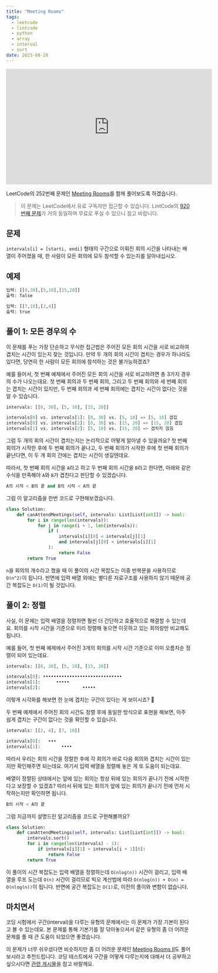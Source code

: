```yaml
---
title: "Meeting Rooms"
tags:
  - leetcode
  - lintcode
  - python
  - array
  - interval
  - sort
date: 2023-08-28
---
```


<iframe width="560" height="315" src="https://www.youtube.com/embed/P9Xf9ASvees?si=I7yGqKnmTkvbiBU1" title="YouTube video player" frameborder="0" allow="accelerometer; autoplay; clipboard-write; encrypted-media; gyroscope; picture-in-picture; web-share" allowfullscreen></iframe>

LeetCode의 252번째 문제인 [Meeting Rooms](https://leetcode.com/problems/meeting-rooms/)를 함께 풀어보도록 하겠습니다.

> 이 문제는 LeetCode에서 유료 구독자만 접근할 수 있습니다. LintCode의 [920번째 문제](https://www.lintcode.com/problem/920/)가 거의 동일하며 무료로 푸실 수 있으니 참고 바랍니다.

## 문제

`intervals[i] = [starti, endi]` 형태의 구간으로 이뤄진 회의 시간을 나타내는 배열이 주어졌을 때, 한 사람이 모든 회의에 모두 참석할 수 있는지를 알아내십시오.

## 예제

```py
입력: [[0,30],[5,10],[15,20]]
출력: false
```

```py
입력: [[7,10],[2,4]]
출력: true
```

## 풀이 1: 모든 경우의 수

이 문제를 푸는 가장 단순하고 무식한 접근법은 주어진 모든 회의 시간을 서로 비교하여 겹치는 시간이 있는지 찾는 것입니다.
만약 두 개의 회의 시간이 겹치는 경우가 하나라도 있다면, 당연히 한 사람이 모든 회의에 참석하는 것은 불가능하겠죠?

예를 들어서, 첫 번째 예제에서 주어진 모든 회의 시간을 서로 비교하려면 총 3가지 경우의 수가 나오는데요.
첫 번째 회의과 두 번째 회의, 그리고 두 번째 회의와 세 번째 회의는 겹치는 시간이 있지만, 두 번째 회의과 세 번째 회의에는 겹치는 시간이 없다는 것을 알 수 있습니다.

```py
intervals: [[0, 30], [5, 10], [15, 20]]

intervals[0] vs. intervals[1]: [0, 30] vs. [5, 10] => [5, 10] 겹칩
intervals[0] vs. intervals[2]: [0, 30] vs. [15, 20] => [15, 20] 겹칩
intervals[1] vs. intervals[2]: [5, 10] vs. [15, 20] => 겹치지 않음
```

그럼 두 개의 회의 시간이 겹치는지는 논리적으로 어떻게 알아낼 수 있을까요?
첫 번째 회의가 시작한 후에 두 번째 회의가 끝나고, 두 번째 회의가 시작한 후에 첫 번째 회의가 끝난다면, 이 두 개 회의 간에는 겹치는 시간이 생길텐데요.

따라서, 첫 번째 회의 시간을 `A`라고 하고 두 번째 회의 시간을 `B`라고 한다면, 아래와 같은 수식을 만족해야 `A`와 `B`가 겹친다고 판단할 수 있겠습니다.

```py
A의 시작 < B의 끝 and B의 시작 < A의 끝
```

그럼 이 알고리즘을 한번 코드로 구현해보겠습니다.

```py
class Solution:
    def canAttendMeetings(self, intervals: List[List[int]]) -> bool:
        for i in range(len(intervals)):
            for j in range(i + 1, len(intervals)):
                if (
                    intervals[i][0] < intervals[j][1]
                    and intervals[j][0] < intervals[i][1]
                ):
                    return False
        return True
```

`n`을 회의의 개수라고 했을 때 이 풀이의 시간 복잡도는 이중 반복문을 사용하므로 `O(n^2)`이 됩니다.
반면에 입력 배열 외에는 별다른 자료구조를 사용하지 않기 때문에 공간 복잡도는 `O(1)`이 될 것입니다.

## 풀이 2: 정렬

사실, 이 문제는 입력 배열을 정렬하면 훨씬 더 간단하고 효율적으로 해결할 수 있는데요.
회의를 시작 시간을 기준으로 미리 정렬해 놓으면 이웃하고 있는 회의랑만 비교해도 됩니다.

예를 들어, 첫 번째 예제에서 주어진 3개의 회의를 시작 시간 기준으로 이미 오름차순 정렬이 되어 있는데요.

```py
intervals: [[0, 30], [5, 10], [15, 20]]

intervals[0]: ••••••••••••••••••••••••••••••
intervals[1]:      •••••
intervals[2]:                •••••
```

이렇게 시각화를 해보면 한 눈에 겹치는 구간이 있다는 게 보이시죠? 👀

두 번째 예제에서 주어진 회의 시간도 정렬 후에 동일한 방식으로 표현을 해보면, 아주 쉽게 겹치는 구간이 없다는 것을 확인할 수 있습니다.

```py
intervals: [[2, 4], [7, 10]]

intervals[0]:   •••
intervals[1]:        ••••
```

따라서 우리는 회의 시간을 정렬한 후에 각 회의가 바로 다음 회의와 겹치는 시간이 있는지만 확인해주면 되는데요.
여기서 입력 배열을 정렬해 놓은 게 또 도움이 되는데요.

배열이 정렬된 상태에서는 앞에 있는 회의는 항상 뒤에 있는 회의가 끝나기 전에 시작한다고 보장할 수 있겠죠?
따라서 뒤에 있는 회의가 앞에 있는 회의가 끝나기 전에 먼저 시작하는지만 확인하면 됩니다.

```py
B의 시작 < A의 끝
```

그럼 지금까지 설명드린 알고리즘을 코드로 구현해볼까요?

```py
class Solution:
    def canAttendMeetings(self, intervals: List[List[int]]) -> bool:
        intervals.sort()
        for i in range(len(intervals) - 1):
            if intervals[i][1] > intervals[i + 1][0]:
                return False
        return True
```

이 풀이의 시간 복잡도는 입력 배열을 정렬하는데 `O(nlog(n))` 시간이 걸리고, 입력 배열을 루프 도는데 `O(n)` 시간이 걸리므로 빅오 계산법에 따라 `O(nlog(n)) + O(n) = O(nlog(n))`이 됩니다.
반면에 공간 복잡도는 `O(1)`로, 이전의 풀이와 변함이 없습니다.

## 마치면서

코딩 시험에서 구간(interval)을 다루는 유형의 문제에서는 이 문제가 가장 기본이 된다고 볼 수 있는데요.
본 문제를 통해 기본기를 잘 닦아놓으셔서 같은 유형의 좀 더 어려운 문제를 풀 때 큰 도움이 되었으면 좋겠습니다.

이 문제가 너무 쉬우셨다면 비슷하지만 좀 더 어려운 문제인 [Meeting Rooms II](/problems/meeting-rooms-ii/)도 풀어보시라고 추천드립니다.
코딩 테스트에서 구간을 어떻게 다루는지에 대해서 더 공부하고 싶으시다면 [관련 게시물](/data-structures/interval/)을 참고 바랄께요.

